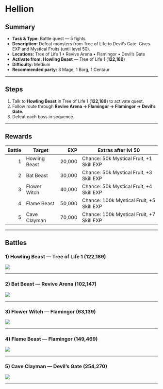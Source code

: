 # Hellion

## Summary
- **Task & Type:** Battle quest — 5 fights
- **Description:** Defeat monsters from Tree of Life to Devil’s Gate. Gives EXP and Mystical Fruits (until level 50).
- **Locations:** Tree of Life 1 • Revive Arena • Flamingor • Devil’s Gate
- **Activate from:** **Howling Beast** — Tree of Life 1 (**122,189**)
- **Difficulty:** Medium
- **Recommended party:** 3 Mage, 1 Borg, 1 Centaur

---

## Steps
1. Talk to **Howling Beast** in Tree of Life 1 (**122,189**) to activate quest.  
2. Follow route through **Revive Arena → Flamingor → Flamingor → Devil’s Gate**.  
3. Defeat each boss in sequence.  

---

## Rewards
| Battle | Target        | EXP   | Extras after lvl 50 |
|------: |---------------|------:|---------------------|
| 1      | Howling Beast | 20,000 | Chance: 50k Mystical Fruit, +1 Skill EXP |
| 2      | Bat Beast     | 30,000 | Chance: 50k Mystical Fruit, +3 Skill EXP |
| 3      | Flower Witch  | 40,000 | Chance: 50k Mystical Fruit, +4 Skill EXP |
| 4      | Flame Beast   | 50,000 | Chance: 100k Mystical Fruit, +5 Skill EXP |
| 5      | Cave Clayman  | 70,000 | Chance: 100k Mystical Fruit, +7 Skill EXP |

---

## Battles

### 1) Howling Beast — Tree of Life 1 (**122,189**)
![][img-howling-beast]


---

### 2) Bat Beast — Revive Arena (**102,147**)
![][img-bat-beast]


---

### 3) Flower Witch — Flamingor (**63,139**)
![][img-flower-witch]


---

### 4) Flame Beast — Flamingor (**149,469**)
![][img-flame-beast]


---

### 5) Cave Clayman — Devil’s Gate (**254,270**)
![][img-cave-clayman]


---

[img-howling-beast]: ../assets/monsters/berserker.gif
[img-bat-beast]: ../assets/monsters/flyer.gif
[img-flower-witch]: ../assets/monsters/nepenthes.gif
[img-flame-beast]: ../assets/monsters/hell_cat.gif
[img-cave-clayman]: ../assets/monsters/guard.gif
